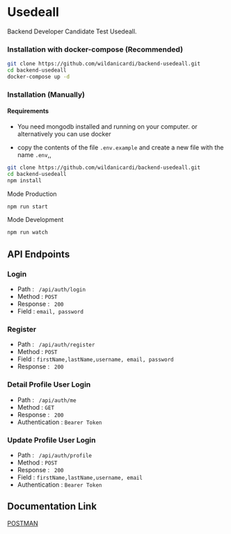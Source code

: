 # Usedeall

Backend Developer Candidate Test Usedeall.

### Installation with docker-compose (Recommended)

```bash
git clone https://github.com/wildanicardi/backend-usedeall.git
cd backend-usedeall
docker-compose up -d
```


### Installation (Manually)

#### Requirements

* You need mongodb installed and running on your computer. or alternatively you can use docker

* copy the contents of the file `.env.example` and create a new file with the name `.env`,,

```bash
git clone https://github.com/wildanicardi/backend-usedeall.git
cd backend-usedeall
npm install
```

Mode Production

```javascript
npm run start
```

Mode Development

```javascript
npm run watch
```

## API Endpoints

### Login

- Path : ` /api/auth/login`
- Method : `POST`
- Response : ` 200`
- Field : `email, password `

### Register

- Path : ` /api/auth/register`
- Method : `POST`
- Field : `firstName,lastName,username, email, password `
- Response : ` 200`

### Detail Profile User Login

- Path : ` /api/auth/me`
- Method : `GET`
- Response : ` 200`
- Authentication : `Bearer Token`

### Update Profile User Login

- Path : ` /api/auth/profile`
- Method : `POST`
- Response : ` 200`
- Field : `firstName,lastName,username, email`
- Authentication : `Bearer Token`

## Documentation Link

[POSTMAN](https://documenter.getpostman.com/view/6225373/UzQuPRJp)
